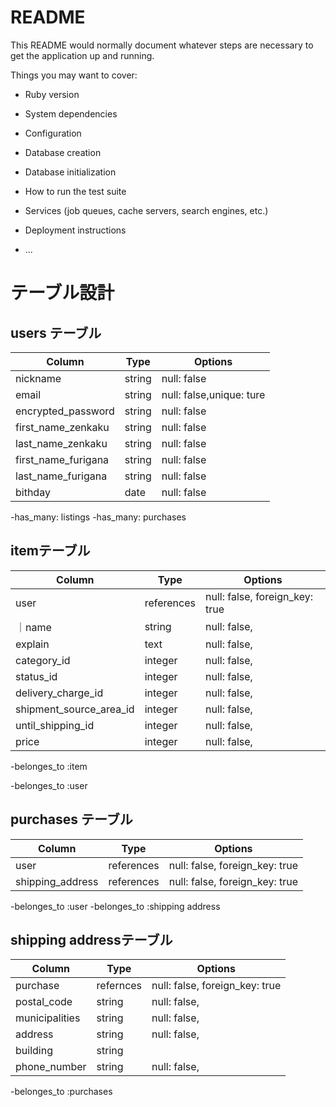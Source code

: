 # README

This README would normally document whatever steps are necessary to get the
application up and running.

Things you may want to cover:

* Ruby version

* System dependencies

* Configuration

* Database creation

* Database initialization

* How to run the test suite

* Services (job queues, cache servers, search engines, etc.)

* Deployment instructions

* ...

# テーブル設計

## users テーブル

| Column                 | Type              | Options     |
| ------------------    | ------             | ----------- |
| nickname                | string           | null: false |
| email                  |  string           | null: false,unique: ture |
| encrypted_password     | string            | null: false |
| first_name_zenkaku    | string            | null: false |
| last_name_zenkaku     | string            | null: false |
| first_name_furigana  | string            | null: false |
| last_name_furigana    | string            | null: false|
| bithday                  | date             | null: false |

-has_many: listings
-has_many: purchases

## itemテーブル

| Column               | Type            | Options                        |
| ------               | ----------      | ------------------------------ |
| user                 | references      | null: false, foreign_key: true |
｜name                 | string          | null: false,                   |
| explain              | text            | null: false,                   |
| category_id          | integer         | null: false,                   |
| status_id            | integer          | null: false,                  |
| delivery_charge_id      | integer         | null: false,                   |
| shipment_source_area_id| integer         | null: false,                   |
| until_shipping_id       | integer         | null: false,                   |
| price                | integer         | null: false,                   |


-belonges_to :item
 


-belonges_to :user

## purchases テーブル

| Column             | Type       | Options                        |
| -------            | ---------- | ------------------------------ |
| user               | references | null: false, foreign_key: true |
| shipping_address   | references | null: false, foreign_key: true |
-belonges_to :user
-belonges_to :shipping address

## shipping addressテーブル

|Column              |Type         |Options                         |
|------------------  |------------ |-----------------------------   |
| purchase                 | refernces   | null: false, foreign_key: true|
| postal_code               | string      | null: false,                  |
| municipalities            | string      | null: false,                  |
| address                   | string      | null: false,                  |
| building                  | string      |                               |
| phone_number              | string      | null: false,                  |

-belonges_to :purchases
